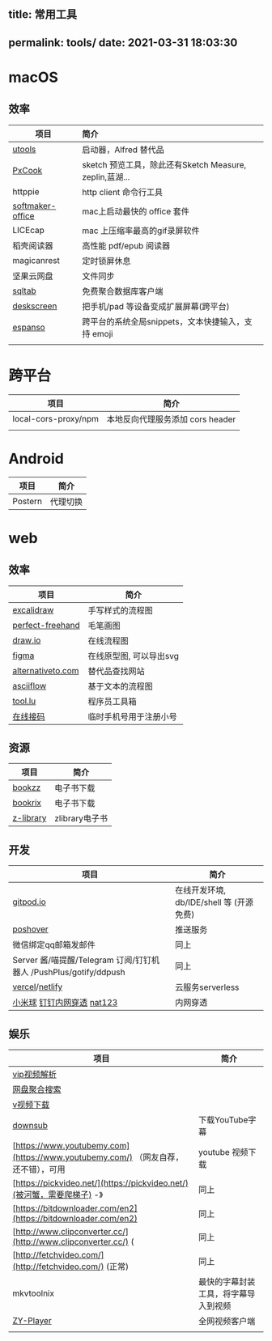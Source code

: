 ## title: 常用工具

permalink: tools/
date: 2021-03-31 18:03:30
-------------------------

# macOS

## 效率


| 项目                                                              | 简介                                                    |
| ------------------------------------------------------------------- | :-------------------------------------------------------- |
| [utools](https://u.tools/)                                        | 启动器，Alfred 替代品                                   |
| [PxCook](https://www.fancynode.com.cn/pxcook)                     | sketch 预览工具，除此还有Sketch Measure, zeplin,蓝湖... |
| httppie                                                           | http client 命令行工具                                  |
| [softmaker-office](https://www.softmaker.com/en/softmaker-office) | mac上启动最快的 office 套件                             |
| LICEcap                                                           | mac 上压缩率最高的gif录屏软件                           |
| 稻壳阅读器                                                        | 高性能 pdf/epub 阅读器                                  |
| magicanrest                                                       | 定时锁屏休息                                            |
| 坚果云网盘                                                        | 文件同步                                                |
| [sqltab](http://www.sqltabs.com/#)                                | 免费聚合数据库客户端                                    |
| [deskscreen](https://github.com/pavlobu/deskreen)                 | 把手机/pad 等设备变成扩展屏幕(跨平台)                   |
| [espanso](https://espanso.org/)                                   | 跨平台的系统全局snippets，文本快捷输入，支持 emoji      |
|                                                                   |                                                         |

# 跨平台


| 项目                 | 简介                             |
| ---------------------- | ---------------------------------- |
| local-cors-proxy/npm | 本地反向代理服务添加 cors header |
|                      |                                  |

# Android


| 项目    | 简介     |
| --------- | ---------- |
| Postern | 代理切换 |

# web

## 效率


| 项目                                                                                                                                                                                                     | 简介                    |
| ---------------------------------------------------------------------------------------------------------------------------------------------------------------------------------------------------------- | ------------------------- |
| [excalidraw](https://github.com/excalidraw/excalidraw)                                                                                                                                                   | 手写样式的流程图        |
| [perfect-freehand](https://github.com/steveruizok/perfect-freehand)                                                                                                                                      | 毛笔画图                |
| [draw.io](https://draw.io)                                                                                                                                                                               | 在线流程图              |
| [figma](https://www.figma.com/)                                                                                                                                                                          | 在线原型图, 可以导出svg |
| [alternativeto.com](http://alternativeto.com/)                                                                                                                                                           | 替代品查找网站          |
| [asciiflow](https://asciiflow.com/)                                                                                                                                                                      | 基于文本的流程图        |
| [tool.lu](https://tool.lu/)                                                                                                                                                                              | 程序员工具箱            |
| [在线接码](https://www.google.com/search?q=%E5%9C%A8%E7%BA%BF%E6%8E%A5%E7%A0%81&oq=%E5%9C%A8%E7%BA%BF%E6%8E%A5%E7%A0%81&aqs=chrome..69i64j69i60l3j69i61j69i60j69i65l2.2429j0j1&sourceid=chrome&ie=UTF-8) | 临时手机号用于注册小号  |

## 资源


| 项目                                     | 简介           |
| ------------------------------------------ | ---------------- |
| [bookzz](https://www.bookzz.ren/)        | 电子书下载     |
| [bookrix](https://www.bookrix.de/)       | 电子书下载     |
| [z-library](https://zh.singlelogin.org/) | zlibrary电子书 |

## 开发


| 项目                                                                                                                      | 简介                                     |
| --------------------------------------------------------------------------------------------------------------------------- | ------------------------------------------ |
| [gitpod.io](https://gitpod.io)                                                                                            | 在线开发环境, db/IDE/shell 等 (开源免费) |
| [poshover](https://pushover.net/)                                                                                         | 推送服务                                 |
| 微信绑定qq邮箱发邮件                                                                                                      | 同上                                     |
| Server 酱/喵提醒/Telegram 订阅/钉钉机器人 /PushPlus/gotify/ddpush                                                         | 同上                                     |
| [vercel](https://vercel.com/)/[netlify](https://www.netlify.com/) | 云服务serverless
| [小米球](http://xiaomiqiu.cn/) [钉钉内网穿透](https://github.com/open-dingtalk/pierced) [nat123](http://www.nat123.com/)  | 内网穿透                                 |

## 娱乐


| 项目                                                                               | 简介                                 |
| ------------------------------------------------------------------------------------ | -------------------------------------- |
| [vip视频解析](https://www.sayloving.com/movie.html)                                |                                      |
| [网盘聚合搜索](http://hao.misiai.com/#/)                                           |                                      |
| [v视频下载](http://v.ranks.xin/)                                                   |                                      |
| [downsub](https://downsub.com/)                                                    | 下载YouTube字幕                      |
| [https://www.youtubemy.com](https://www.youtubemy.com/) （网友自荐，还不错），可用 | youtube 视频下载                     |
| [https://pickvideo.net/](https://pickvideo.net/)(被河蟹，需要爬梯子)  -》          | 同上                                 |
| [https://bitdownloader.com/en2](https://bitdownloader.com/en2)                     | 同上                                 |
| [http://www.clipconverter.cc/](http://www.clipconverter.cc/) (                     | 同上                                 |
| [http://fetchvideo.com/](http://fetchvideo.com/) (正常)                            | 同上                                 |
| mkvtoolnix                                                                         | 最快的字幕封装工具，将字幕导入到视频 |
| [ZY-Player](https://github.com/cuiocean/ZY-Player)                                 | 全网视频客户端                       |
|                                                                                    |                                      |
